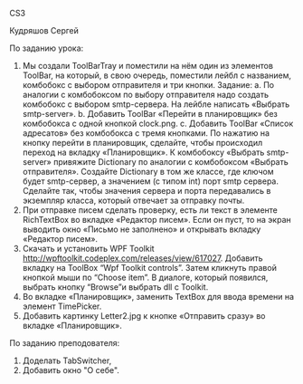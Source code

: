 CS3

Кудряшов Сергей

По заданию урока:
1. Мы создали ToolBarTray и поместили на нём один из элементов ToolBar, на который, в свою очередь, поместили лейбл с названием, комбобокс с выбором отправителя и три кнопки. Задание:
a. По аналогии с комбобоксом по выбору отправителя надо создать комбобокс с выбором smtp-сервера. На лейбле написать «Выбрать smtp-server».
b. Добавить ToolBar «Перейти в планировщик» без комбобокса с одной кнопкой clock.png.
c. Добавить ToolBar «Список адресатов» без комбобокса с тремя кнопками.
По нажатию на кнопку перейти в планировщик, сделайте, чтобы происходил переход на вкладку «Планировщик». К комбобоксу «Выбрать smtp-server» привяжите Dictionary по аналогии с комбобоксом «Выбрать отправителя». Создайте Dictionary в том же классе, где ключом будет smtp-сервер, а значением (с типом int) порт smtp сервера. Сделайте так, чтобы значения сервера и порта передавались в экземпляр класса, который отвечает за отправку почты.
2. При отправке писем сделать проверку, есть ли текст в элементе RichTextBox во вкладке «Редактор писем». Если он пуст, то на экран выводить окно «Письмо не заполнено» и открывать вкладку «Редактор писем».
3. Скачать и установить WPF Toolkit http://wpftoolkit.codeplex.com/releases/view/617027. Добавить вкладку на ToolBox “Wpf Toolkit controls”. Затем кликнуть правой кнопкой мыши по “Choose item”. В диалоге, который появился, выбрать кнопку “Browse”и выбрать dll с Toolkit.
4. Во вкладке «Планировщик», заменить TextBox для ввода времени на элемент TimePicker.
5. Добавить картинку Letter2.jpg к кнопке «Отправить сразу» во вкладке «Планировщик».

По заданию преподователя:
1. Доделать TabSwitcher,
2. Добавить окно "О себе".